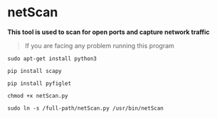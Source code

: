 # netScan
**This tool is used to scan for open ports and capture network traffic**


> If you are facing any problem running this program

`sudo apt-get install python3`

 `pip install scapy`

`pip install pyfiglet`

`chmod +x netScan.py`

`sudo ln -s /full-path/netScan.py /usr/bin/netScan`
